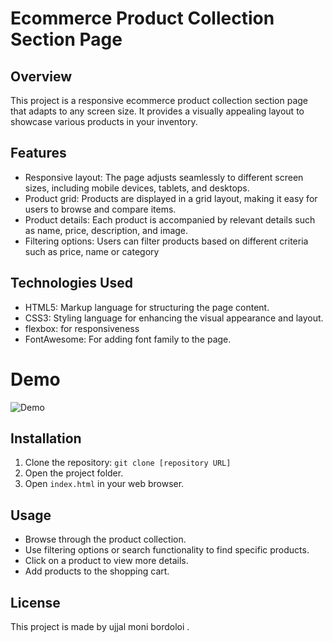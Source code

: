 # Ecommerce Product Collection Section Page

## Overview

This project is a responsive ecommerce product collection section page that adapts to any screen size. It provides a visually appealing layout to showcase various products in your inventory.

## Features

- Responsive layout: The page adjusts seamlessly to different screen sizes, including mobile devices, tablets, and desktops.
- Product grid: Products are displayed in a grid layout, making it easy for users to browse and compare items.
- Product details: Each product is accompanied by relevant details such as name, price, description, and image.
- Filtering options: Users can filter products based on different criteria such as price, name or category

## Technologies Used




- HTML5: Markup language for structuring the page content.
- CSS3: Styling language for enhancing the visual appearance and layout.
- flexbox: for responsiveness
- FontAwesome: For adding font family to the page.

# Demo
![Demo](https://github.com/Rahulboro/FunProject/assets/43513755/2787cba7-88e7-4d3f-9cf3-7ad5c420f84e)

## Installation

1. Clone the repository: `git clone [repository URL]`
2. Open the project folder.
3. Open `index.html` in your web browser.

## Usage

- Browse through the product collection.
- Use filtering options or search functionality to find specific products.
- Click on a product to view more details.
- Add products to the shopping cart.

## License

This project is made by ujjal moni bordoloi .
